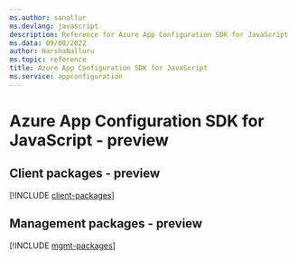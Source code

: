 ```yaml
---
ms.author: sanallur
ms.devlang: javascript
description: Reference for Azure App Configuration SDK for JavaScript
ms.data: 09/08/2022
author: HarshaNalluru
ms.topic: reference
title: Azure App Configuration SDK for JavaScript
ms.service: appconfiguration
---
```

# Azure App Configuration SDK for JavaScript - preview

## Client packages - preview
[!INCLUDE [client-packages](app-configuration-client-index.md)]
## Management packages - preview
[!INCLUDE [mgmt-packages](app-configuration-mgmt-index.md)]